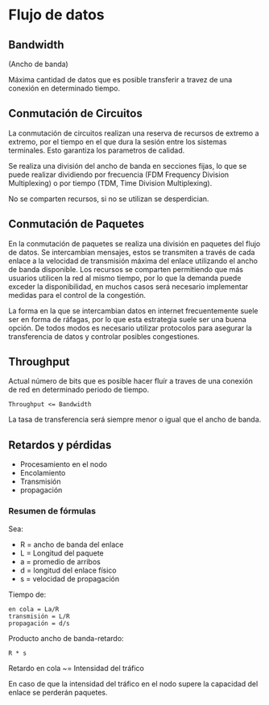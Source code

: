 # Flujo de datos

## Bandwidth

(Ancho de banda)

Máxima cantidad de datos que es posible transferir a travez de una conexión en determinado tiempo.

## Conmutación de Circuitos

La conmutación de circuitos realizan una reserva de recursos de extremo a extremo, por el tiempo en el que dura la sesión entre los sistemas terminales. Esto garantiza los parametros de calidad.

Se realiza una división del ancho de banda en secciones fijas, lo que se puede realizar dividiendo por frecuencia (FDM Frequency Division Multiplexing) o por tiempo (TDM, Time Division Multiplexing).

No se comparten recursos, si no se utilizan se desperdician.

## Conmutación de Paquetes

En la conmutación de paquetes se realiza una división en paquetes del flujo de datos.
Se intercambian mensajes, estos se transmiten a través de cada enlace a la velocidad de transmisión máxima del enlace utilizando el ancho de banda disponible. Los recursos se comparten permitiendo que más usuarios utilicen la red al mismo tiempo, por lo que la demanda puede exceder la disponibilidad, en muchos casos será necesario implementar medidas para el control de la congestión.

La forma en la que se intercambian datos en internet frecuentemente suele ser en forma de ráfagas, por lo que esta estrategia suele ser una buena opción. De todos modos es necesario utilizar protocolos para asegurar la transferencia de datos y controlar posibles congestiones.

## Throughput

Actual número de bits que es posible hacer fluír a traves de una conexión de red en determinado periodo de tiempo.

    Throughput <= Bandwidth

La tasa de transferencia será siempre menor o igual que el ancho de banda.

## Retardos y pérdidas

- Procesamiento en el nodo
- Encolamiento
- Transmisión
- propagación

### Resumen de fórmulas

Sea:

- R = ancho de banda del enlace
- L = Longitud del paquete
- a = promedio de arribos
- d = longitud del enlace físico
- s = velocidad de propagación

Tiempo de:

    en cola = La/R
    transmisión = L/R
    propagación = d/s

Producto ancho de banda-retardo:

    R * s

Retardo en cola ~= Intensidad del tráfico

En caso de que la intensidad del tráfico en el nodo supere la capacidad del enlace se perderán paquetes.
